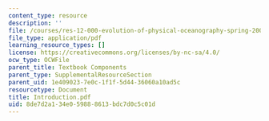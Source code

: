 ```yaml
---
content_type: resource
description: ''
file: /courses/res-12-000-evolution-of-physical-oceanography-spring-2007/8de7d2a134e059888613bdc7d0c5c01d_Introduction.pdf
file_type: application/pdf
learning_resource_types: []
license: https://creativecommons.org/licenses/by-nc-sa/4.0/
ocw_type: OCWFile
parent_title: Textbook Components
parent_type: SupplementalResourceSection
parent_uid: 1e409023-7e0c-1f1f-5d44-36060a10ad5c
resourcetype: Document
title: Introduction.pdf
uid: 8de7d2a1-34e0-5988-8613-bdc7d0c5c01d
---
```

